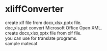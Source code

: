 # xliffConverter
create xlf file from docx,xlsx,pptx file.
</br>doc,xls,ppt convert Microsoft Office Open XML.
</br>create docx,xlsx,pptx file from xlf file.
</br>you can use for translate programs.
</br>sample matecat
